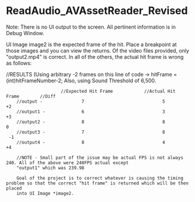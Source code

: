 # ReadAudio_AVAssetReader_Revised

Note: There is no UI output to the screen. All pertinent information is in Debug Window.

UI Image image2 is the expected frame of the hit. Place a breakpoint at those images and you can view the returns. 
Of the video files provided, only "output2.mp4" is correct. In all of the others, the actual hit frame is wrong as follows:

//RESULTS (Using arbitrary -2 frames on this line of code -> hitFrame = (int)hitFrameNumber-2; Also, using Sound Threshold of 6,500.
        
                         //Expected Hit Frame            //Actual Hit Frame        //Diff
        //output -               7                              5                    +2
        //output1 -              6                              3                    +3
        //output2 -              8                              8                     0
        //output3 -              7                              8                    -1
        //output4 -              8                              4                    +4
        
        //NOTE - Small part of the issue may be actual FPS is not always 240. All of the above were 240FPS actual except 
        "output1" which was 239.98
        
        Goal of the project is to correct whatever is causing the timing problem so that the correct "hit frame" is returned which will be then placed 
        into UI Image *image2. 

